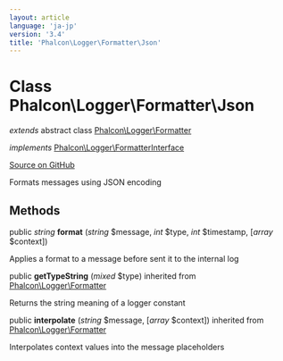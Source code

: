 ```yaml
---
layout: article
language: 'ja-jp'
version: '3.4'
title: 'Phalcon\Logger\Formatter\Json'
---
```


# Class **Phalcon\Logger\Formatter\Json**

*extends* abstract class [Phalcon\Logger\Formatter](/3.4/en/api/Phalcon_Logger_Formatter)

*implements* [Phalcon\Logger\FormatterInterface](/3.4/en/api/Phalcon_Logger_FormatterInterface)

<a href="https://github.com/phalcon/cphalcon/tree/v3.4.0/phalcon/logger/formatter/json.zep" class="btn btn-default btn-sm">Source on GitHub</a>

Formats messages using JSON encoding

## Methods

public *string* **format** (*string* $message, *int* $type, *int* $timestamp, [*array* $context])

Applies a format to a message before sent it to the internal log

public **getTypeString** (*mixed* $type) inherited from [Phalcon\Logger\Formatter](/3.4/en/api/Phalcon_Logger_Formatter)

Returns the string meaning of a logger constant

public **interpolate** (*string* $message, [*array* $context]) inherited from [Phalcon\Logger\Formatter](/3.4/en/api/Phalcon_Logger_Formatter)

Interpolates context values into the message placeholders